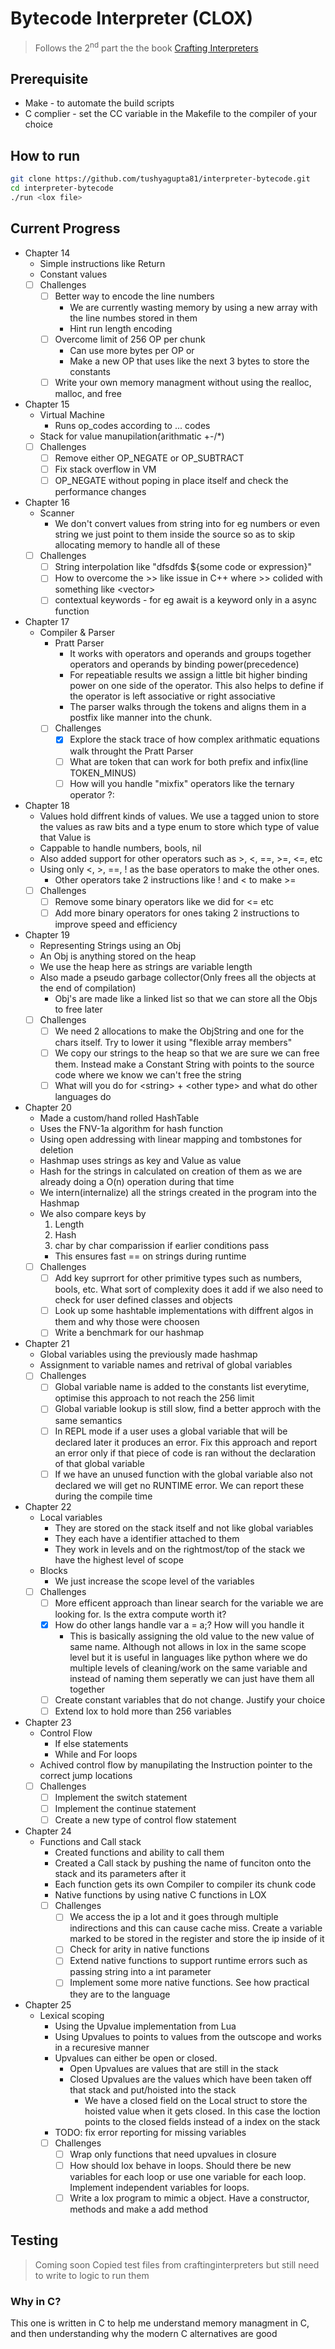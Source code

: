# Bytecode Interpreter (CLOX)

> Follows the 2<sup>nd</sup> part the the book [Crafting Interpreters](https://craftinginterpreters.com/chunks-of-bytecode.html)

## Prerequisite

- Make - to automate the build scripts
- C complier - set the CC variable in the Makefile to the compiler of your choice

## How to run

```sh
git clone https://github.com/tushyagupta81/interpreter-bytecode.git
cd interpreter-bytecode
./run <lox file>
```

## Current Progress

- Chapter 14
  - Simple instructions like Return
  - Constant values
  - [ ] Challenges
    - [ ] Better way to encode the line numbers
      - We are currently wasting memory by using a new array with the line numbes stored in them
      - Hint run length encoding
    - [ ] Overcome limit of 256 OP per chunk
      - Can use more bytes per OP or
      - Make a new OP that uses like the next 3 bytes to store the constants
    - [ ] Write your own memory managment without using the realloc, malloc, and free
- Chapter 15
  - Virtual Machine
    - Runs op_codes according to ... codes
  - Stack for value manupilation(arithmatic +-/\*)
  - [ ] Challenges
    - [ ] Remove either OP_NEGATE or OP_SUBTRACT
    - [ ] Fix stack overflow in VM
    - [ ] OP_NEGATE without poping in place itself and check the performance changes
- Chapter 16
  - Scanner
    - We don't convert values from string into for eg numbers or even string we just point to them inside the source so as to skip allocating memory to handle all of these
  - [ ] Challenges
    - [ ] String interpolation like "dfsdfds ${some code or expression}"
    - [ ] How to overcome the >> like issue in C++ where >> colided with something like \<vector<vector>>
    - [ ] contextual keywords - for eg await is a keyword only in a async function
- Chapter 17
  - Compiler & Parser
    - Pratt Parser
      - It works with operators and operands and groups together operators and operands by binding power(precedence)
      - For repeatiable results we assign a little bit higher binding power on one side of the operator. This also helps to define if the operator is left associative or right associative
      - The parser walks through the tokens and aligns them in a postfix like manner into the chunk.
    - [ ] Challenges
      - [x] Explore the stack trace of how complex arithmatic equations walk throught the Pratt Parser
      - [ ] What are token that can work for both prefix and infix(line TOKEN_MINUS)
      - [ ] How will you handle "mixfix" operators like the ternary operator ?:
- Chapter 18
  - Values hold diffrent kinds of values. We use a tagged union to store the values as raw bits and a type enum to store which type of value that Value is
  - Cappable to handle numbers, bools, nil
  - Also added support for other operators such as >, \<, ==, >=, \<=, etc
  - Using only \<, >, ==, ! as the base operators to make the other ones.
    - Other operators take 2 instructions like ! and < to make >=
  - [ ] Challenges
    - [ ] Remove some binary operators like we did for \<= etc
    - [ ] Add more binary operators for ones taking 2 instructions to improve speed and efficiency
- Chapter 19
  - Representing Strings using an Obj
  - An Obj is anything stored on the heap
  - We use the heap here as strings are variable length
  - Also made a pseudo garbage collector(Only frees all the objects at the end of compilation)
    - Obj's are made like a linked list so that we can store all the Objs to free later
  - [ ] Challenges
    - [ ] We need 2 allocations to make the ObjString and one for the chars itself. Try to lower it using "flexible array members"
    - [ ] We copy our strings to the heap so that we are sure we can free them. Instead make a Constant String with points to the source code where we know we can't free the string
    - [ ] What will you do for \<string> + \<other type> and what do other languages do
- Chapter 20
  - Made a custom/hand rolled HashTable
  - Uses the FNV-1a algorithm for hash function
  - Using open addressing with linear mapping and tombstones for deletion
  - Hashmap uses strings as key and Value as value
  - Hash for the strings in calculated on creation of them as we are already doing a O(n) operation during that time
  - We intern(internalize) all the strings created in the program into the Hashmap
  - We also compare keys by
    1. Length
    1. Hash
    1. char by char comparission if earlier conditions pass
    - This ensures fast == on strings during runtime
  - [ ] Challenges
    - [ ] Add key suprrort for other primitive types such as numbers, bools, etc. What sort of complexity does it add if we also need to check for user defined classes and objects
    - [ ] Look up some hashtable implementations with diffrent algos in them and why those were choosen
    - [ ] Write a benchmark for our hashmap
- Chapter 21
  - Global variables using the previously made hashmap
  - Assignment to variable names and retrival of global variables
  - [ ] Challenges
    - [ ] Global variable name is added to the constants list everytime, optimise this approach to not reach the 256 limit
    - [ ] Global variable lookup is still slow, find a better approch with the same semantics
    - [ ] In REPL mode if a user uses a global variable that will be declared later it produces an error. Fix this approach and report an error only if that piece of code is ran without the declaration of that global variable
    - [ ] If we have an unused function with the global variable also not declared we will get no RUNTIME error. We can report these during the compile time
- Chapter 22
  - Local variables
    - They are stored on the stack itself and not like global variables
    - They each have a identifier attached to them
    - They work in levels and on the rightmost/top of the stack we have the highest level of scope
  - Blocks
    - We just increase the scope level of the variables
  - [ ] Challenges
    - [ ] More efficent approach than linear search for the variable we are looking for. Is the extra compute worth it?
    - [x] How do other langs handle var a = a;? How will you handle it
      - This is basically assigning the old value to the new value of same name. Although not allows in lox in the same scope level but it is useful in languages like python where we do multiple levels of cleaning/work on the same variable and instead of naming them seperatly we can just have them all together
    - [ ] Create constant variables that do not change. Justify your choice
    - [ ] Extend lox to hold more than 256 variables
- Chapter 23
  - Control Flow
    - If else statements
    - While and For loops
  - Achived control flow by manupilating the Instruction pointer to the correct jump locations
  - [ ] Challenges
    - [ ] Implement the switch statement
    - [ ] Implement the continue statement
    - [ ] Create a new type of control flow statement
- Chapter 24
  - Functions and Call stack
    - Created functions and ability to call them
    - Created a Call stack by pushing the name of funciton onto the stack and its parameters after it
    - Each function gets its own Compiler to compiler its chunk code
    - Native functions by using native C functions in LOX
    - [ ] Challenges
      - [ ] We access the ip a lot and it goes through multiple indirections and this can cause cache miss. Create a variable marked to be stored in the register and store the ip inside of it
      - [ ] Check for arity in native functions
      - [ ] Extend native functions to support runtime errors such as passing string into a int parameter
      - [ ] Implement some more native functions. See how practical they are to the language
- Chapter 25
  - Lexical scoping
    - Using the Upvalue implementation from Lua
    - Using Upvalues to points to values from the outscope and works in a recuresive manner
    - Upvalues can either be open or closed.
      - Open Upvalues are values that are still in the stack
      - Closed Upvalues are the values which have been taken off that stack and put/hoisted into the stack
        - We have a closed field on the Local struct to store the hoisted value when it gets closed. In this case the loction points to the closed fields instead of a index on the stack
    - TODO: fix error reporting for missing variables
    - [ ] Challenges
      - [ ] Wrap only functions that need upvalues in closure
      - [ ] How should lox behave in loops. Should there be new variables for each loop or use one variable for each loop. Implement independent variables for loops.
      - [ ] Write a lox program to mimic a object. Have a constructor, methods and make a add method

## Testing

> Coming soon
> Copied test files from craftinginterpreters but still need to write to logic to run them

### Why in C?

This one is written in C to help me understand memory managment in C, and then understanding why the modern C alternatives are good
